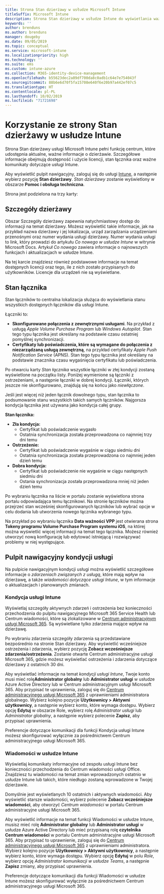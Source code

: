 ```yaml
---
title: Strona Stan dzierżawy w usłudze Microsoft Intune
titleSuffix: Microsoft Intune
description: Strona Stan dzierżawy w usłudze Intune do wyświetlania ważnych szczegółów dzierżawy bez konieczności opuszczania portalu usługi Intune
keywords: ''
author: brenduns
ms.author: brenduns
manager: dougeby
ms.date: 09/05/2019
ms.topic: conceptual
ms.service: microsoft-intune
ms.localizationpriority: high
ms.technology: ''
ms.suite: ems
ms.custom: intune-azure
ms.collection: M365-identity-device-management
ms.openlocfilehash: b55623dec2a89df700da8c0adb1c64e7e754043f
ms.sourcegitcommit: 88b6e6d70f5fa15708e640f6e20b97a442ef07c5
ms.translationtype: HT
ms.contentlocale: pl-PL
ms.lasthandoff: 10/02/2019
ms.locfileid: "71721698"
---
```

# <a name="use-the-intune-tenant-status-page"></a>Korzystanie ze strony Stan dzierżawy w usłudze Intune
Strona Stan dzierżawy usługi Microsoft Intune pełni funkcję centrum, które udostępnia aktualne, ważne informacje o dzierżawie. Szczegółowe informacje obejmują dostępność i użycie licencji, stan łącznika oraz ważne komunikaty dotyczące usługi Intune.  

Aby wyświetlić pulpit nawigacyjny, zaloguj się do usługi [Intune](https://go.microsoft.com/fwlink/?linkid=2090973), a następnie wybierz pozycję **Stan dzierżawy**.  *Stan dzierżawy* zostanie wyświetlony w obszarze **Pomoc i obsługa techniczna**.  

Strona jest podzielona na trzy karty:

## <a name="tenant-details"></a>Szczegóły dzierżawy
Obszar Szczegóły dzierżawy zapewnia natychmiastowy dostęp do informacji na temat dzierżawy. Możesz wyświetlić takie informacje, jak na przykład nazwa dzierżawy i jej lokalizacja, urząd zarządzania urządzeniami przenośnymi oraz numer wydania usługi dzierżawy. Numer wydania usługi to link, który prowadzi do artykułu *Co nowego w usłudze Intune* w witrynie Microsoft Docs. Artykuł *Co nowego* zawiera informacje o najnowszych funkcjach i aktualizacjach w usłudze Intune.  

Na tej karcie znajdziesz również podstawowe informacje na temat dostępnych licencji oraz tego, ile z nich zostało przypisanych do użytkowników. Licencje dla urządzeń nie są wyświetlane.

## <a name="connector-status"></a>Stan łącznika
Stan łączników to centralna lokalizacja służąca do wyświetlania stanu wszystkich dostępnych łączników dla usługi Intune.  

Łączniki to:
- **Skonfigurowane połączenia z zewnętrznymi usługami**. Na przykład z usługą *Apple Volume Purchase Program* lub *Windows Autopilot*.  Stan tego typu łącznika jest określany na podstawie czasu ostatniej pomyślnej synchronizacji.
- **Certyfikaty lub poświadczenia, które są wymagane do połączenia z niezarządzaną usługą zewnętrzną**, na przykład certyfikaty *Apple Push Notification Service* (APNS). Stan tego typu łącznika jest określany na podstawie znacznika czasu wygaśnięcia certyfikatu lub poświadczenia.  

Po otwarciu karty *Stan łącznika* wszystkie łączniki w złej kondycji zostaną wyświetlone na początku listy. Poniżej wymienione są łączniki z ostrzeżeniami, a następnie łączniki w dobrej kondycji. Łączniki, których jeszcze nie skonfigurowano, znajdują się na końcu jako *niewłączone*.

Jeśli jest więcej niż jeden łącznik dowolnego typu, stan łącznika to podsumowanie stanu wszystkich takich samych łączników. Najgorsza kondycja łącznika jest używana jako kondycja całej grupy.  

**Stan łącznika:**
- **Zła kondycja:**
  - Certyfikat lub poświadczenie wygasło
  - Ostatnia synchronizacja została przeprowadzona co najmniej trzy dni temu
- **Ostrzeżenie:**
  - Certyfikat lub poświadczenie wygaśnie w ciągu siedmiu dni
  - Ostatnia synchronizacja została przeprowadzona co najmniej jeden dzień temu
- **Dobra kondycja:**
  - Certyfikat lub poświadczenie nie wygaśnie w ciągu następnych siedmiu dni
  - Ostania synchronizacja została przeprowadzona mniej niż jeden dzień temu  

Po wybraniu łącznika na liście w portalu zostanie wyświetlona strona portalu odpowiadająca temu łącznikowi. Na stronie łączników można przejrzeć stan wcześniej skonfigurowanych łączników lub wybrać opcje w celu dodania lub utworzenia nowego łącznika wybranego typu.

Na przykład po wybraniu łącznika **Data ważności VPP** jest otwierana strona **Tokeny programu Volume Purchase Program systemu iOS**, na której można wyświetlić więcej informacji na temat tego łącznika. Możesz również utworzyć nową konfigurację lub edytować istniejącą i rozwiązywać problemy w niej występujące.

## <a name="service-health-dashboard"></a>Pulpit nawigacyjny kondycji usługi  
Na pulpicie nawigacyjnym kondycji usługi można wyświetlić szczegółowe informacje o *zdarzeniach związanych z usługą*, które mają wpływ na dzierżawę, a także *wiadomości dotyczące usługi Intune*, w tym informacje o aktualizacjach i planowanych zmianach.

### <a name="intune-service-health"></a>Kondycja usługi Intune
Wyświetlaj szczegóły aktywnych zdarzeń i ostrzeżenia bez konieczności przechodzenia do pulpitu nawigacyjnego Microsoft 365 Service Health lub Centrum wiadomości, które są zlokalizowane w [Centrum administracyjnym usługi Microsoft 365](https://admin.microsoft.com). Są wyświetlane tylko zdarzenia mające wpływ na dzierżawę.  

Po wybraniu zdarzenia szczegóły zdarzenia są przedstawiane bezpośrednio na stronie Stan dzierżawy. Aby wyświetlić wcześniejsze ostrzeżenia i zdarzenia, wybierz pozycję **Zobacz wcześniejsze zdarzenia/ostrzeżenia**. Zostanie otwarte Centrum administracyjne usługi Microsoft 365, gdzie możesz wyświetlać ostrzeżenia i zdarzenia dotyczące dzierżawy z ostatnich 30 dni.  

Aby wyświetlać informacje na temat *kondycji usługi Intune*, Twoje konto musi mieć rolę**Administrator globalny** lub **Administrator usługi** w usłudze Azure Active Directory lub w Centrum administracyjnym usługi Microsoft 365. Aby przypisać te uprawnienia, zaloguj się do [Centrum administracyjnego usługi Microsoft 365](https://admin.microsoft.com) z uprawnieniami administratora globalnego. Wybierz kolejno pozycje **Użytkownicy > Aktywni użytkownicy**, a następnie wybierz konto, które wymaga dostępu. Wybierz opcję **Edytuj** w obszarze Role, wybierz rolę *Administrator usługi* lub *Administrator globalny*, a następnie wybierz polecenie **Zapisz**, aby przypisać uprawnienia.  

Preferencje dotyczące komunikacji dla funkcji Kondycja usługi Intune możesz skonfigurować wyłącznie za pośrednictwem Centrum administracyjnego usługi Microsoft 365.

### <a name="intune-news"></a>Wiadomości w usłudze Intune  
Wyświetlaj komunikaty informacyjne od zespołu usługi Intune bez konieczności przechodzenia do Centrum wiadomości usługi Office. Znajdziesz tu wiadomości na temat zmian wprowadzonych ostatnio w usłudze Intune lub takich, które niedługo zostaną wprowadzone w Twojej dzierżawie.  

Domyślnie jest wyświetlanych 10 ostatnich i aktywnych wiadomości. Aby wyświetlić starsze wiadomości, wybierz polecenie **Zobacz wcześniejsze wiadomości**, aby otworzyć *Centrum wiadomości* w portalu Centrum administracyjne usługi Microsoft 365.  

Aby wyświetlić informacje na temat funkcji Wiadomości w usłudze Intune, musisz mieć rolę **Administrator globalny** lub **Administrator usługi** w usłudze Azure Active Directory lub mieć przypisaną rolę **czytelnika Centrum wiadomości** w portalu Centrum administracyjne usługi Microsoft 365.  Aby przypisać to uprawnienie, zaloguj się do [Centrum administracyjnego usługi Microsoft 365](https://admin.microsoft.com) z uprawnieniami administratora. Wybierz kolejno pozycje **Użytkownicy > Aktywni użytkownicy**, a następnie wybierz konto, które wymaga dostępu. Wybierz opcję **Edytuj** w polu *Role*, wybierz opcję *Administrator komunikacji w usłudze Teams*, a następnie **Zapisz** zmiany, aby przypisać uprawnienia.  

Preferencje dotyczące komunikacji dla funkcji Wiadomości w usłudze Intune możesz skonfigurować wyłącznie za pośrednictwem Centrum administracyjnego usługi Microsoft 365.
